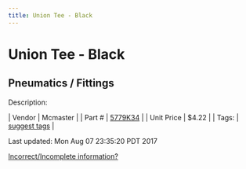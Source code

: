 ```yaml
---
title: Union Tee - Black
---
```


# Union Tee - Black
## Pneumatics / Fittings
Description: 	 

| Vendor | Mcmaster | 
| Part # | [5779K34](https://www.mcmaster.com/#5779K34) | 
| Unit Price | $4.22 | 
| Tags: | [suggest tags](https://docs.google.com/forms/d/e/1FAIpQLSeWyY8v3RgOty-MyWmh9U0iivNYN_molChYyS-0U-o-kOAv_g/viewform) | 

Last updated: Mon Aug 07 23:35:20 PDT 2017

 [Incorrect/Incomplete information?](https://docs.google.com/forms/d/e/1FAIpQLSeWyY8v3RgOty-MyWmh9U0iivNYN_molChYyS-0U-o-kOAv_g/viewform)